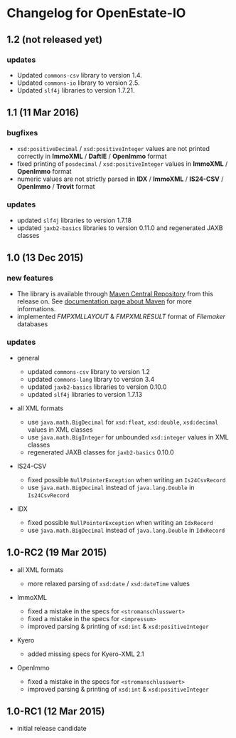 Changelog for OpenEstate-IO
===========================


1.2 (not released yet)
----------------------

### updates

-   Updated `commons-csv` library to version 1.4.
-   Updated `commons-io` library to version 2.5.
-   Updated `slf4j` libraries to version 1.7.21.


1.1 (11 Mar 2016)
-----------------

### bugfixes

-   `xsd:positiveDecimal` / `xsd:positiveInteger` values are not printed
    correctly in **ImmoXML** / **DaftIE** / **OpenImmo** format
-   fixed printing of `posdecimal` / `xsd:positiveInteger` values in
    **ImmoXML** / **OpenImmo** format
-   numeric values are not strictly parsed in **IDX** / **ImmoXML** /
    **IS24-CSV** / **OpenImmo** / **Trovit** format

### updates

-   updated `slf4j` libraries to version 1.7.18
-   updated `jaxb2-basics` libraries to version 0.11.0 and regenerated JAXB
    classes


1.0 (13 Dec 2015)
-----------------

### new features

-   The library is available through [Maven Central Repository](http://search.maven.org/#search|ga|1|org.openestate.io)
    from this release on. See [documentation page about Maven](https://github.com/OpenEstate/OpenEstate-IO/wiki/Integration-with-Maven)
    for more informations.
-   implemented *FMPXMLLAYOUT* & *FMPXMLRESULT* format of *Filemaker* databases

### updates

-   general

    -   updated `commons-csv` library to version 1.2
    -   updated `commons-lang` library to version 3.4
    -   updated `jaxb2-basics` libraries to version 0.10.0
    -   updated `slf4j` libraries to version 1.7.13

-   all XML formats

    -   use `java.math.BigDecimal` for `xsd:float`, `xsd:double`, `xsd:decimal`
        values in XML classes
    -   use `java.math.BigInteger` for unbounded `xsd:integer`
        values in XML classes
    -   regenerated JAXB classes for `jaxb2-basics` 0.10.0

-   IS24-CSV

    - fixed possible `NullPointerException` when writing an `Is24CsvRecord`
    - use `java.math.BigDecimal` instead of `java.lang.Double` in `Is24CsvRecord`

-   IDX

    - fixed possible `NullPointerException` when writing an `IdxRecord`
    - use `java.math.BigDecimal` instead of `java.lang.Double` in `IdxRecord`


1.0-RC2 (19 Mar 2015)
---------------------

-   all XML formats

    -   more relaxed parsing of `xsd:date` / `xsd:dateTime` values

-   ImmoXML

    -   fixed a mistake in the specs for `<stromanschlusswert>`
    -   fixed a mistake in the specs for `<impressum>`
    -   improved parsing & printing of `xsd:int` & `xsd:positiveInteger`

-   Kyero

    -   added missing specs for Kyero-XML 2.1

-   OpenImmo

    -   fixed a mistake in the specs for `<stromanschlusswert>`
    -   improved parsing & printing of `xsd:int` & `xsd:positiveInteger`


1.0-RC1 (12 Mar 2015)
---------------------

-   initial release candidate
